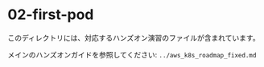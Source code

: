 # 02-first-pod

このディレクトリには、対応するハンズオン演習のファイルが含まれています。

メインのハンズオンガイドを参照してください: `../aws_k8s_roadmap_fixed.md`
